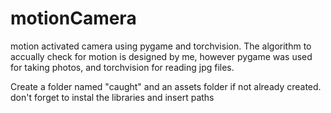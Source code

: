 # motionCamera
motion activated camera using pygame and torchvision. The algorithm to accually check for motion is designed by me, however pygame was used for taking photos, and torchvision for reading jpg files.

Create a folder named "caught" and an assets folder if not already created. don't forget to instal the libraries and insert paths

